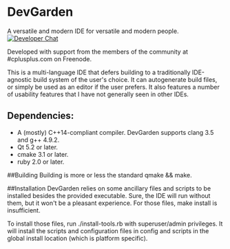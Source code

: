 # DevGarden

A versatile and modern IDE for versatile and modern people.
[![Developer Chat](https://badges.gitter.im/Join%20Chat.svg)](https://gitter.im/TheRabbitologist/DevGarden?utm_source=badge&utm_medium=badge&utm_campaign=pr-badge&utm_content=badge)

Developed with support from the members of the community at #cplusplus.com on Freenode.

This is a multi-language IDE that defers building to a traditionally IDE-agnostic build system of the user's choice.
It can autogenerate build files, or simply be used as an editor if the user prefers.
It also features a number of usability features that I have not generally seen in other IDEs.

## Dependencies:
* A (mostly) C++14-compliant compiler. DevGarden supports clang 3.5 and g++ 4.9.2.
* Qt 5.2 or later.
* cmake 3.1 or later.
* ruby 2.0 or later.

##Building
Building is more or less the standard qmake && make.

##Installation
DevGarden relies on some ancillary files and scripts to be installed besides the provided executable.
Sure, the IDE will run without them, but it won't be a pleasant experience.
For those files, make install is insufficient.

To install those files, run ./install-tools.rb with superuser/admin privileges.
It will install the scripts and configuration files in config and scripts in the global install location (which is platform specific).

